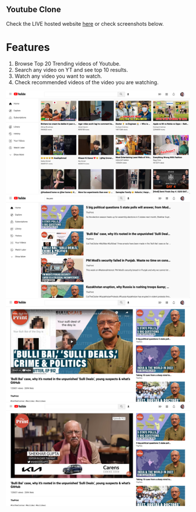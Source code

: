 
## Youtube Clone

Check the LIVE hosted website [here](https://youtube-pranavdalvi9.vercel.app/) or check screenshots below.

# Features

1. Browse Top 20 Trending videos of Youtube.
2. Search any video on YT and see top 10 results.
3. Watch any video you want to watch.
4. Check recommended videos of the video you are watching.

![](https://raw.githubusercontent.com/vibrantachintya/youtube-clone/master/images/youtube_clone_ss_1.png)
![](https://raw.githubusercontent.com/vibrantachintya/youtube-clone/master/images/youtube_clone_ss_2.png)
![](https://raw.githubusercontent.com/vibrantachintya/youtube-clone/master/images/youtube_clone_ss_3.png)
![](https://raw.githubusercontent.com/vibrantachintya/youtube-clone/master/images/youtube_clone_ss_4.png)
